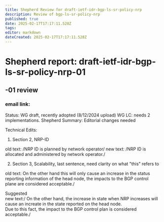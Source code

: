 ```yaml
---
title: Shepherd Review for draft-ietf-idr-bgp-ls-sr-policy-nrp
description: Review of bgp-ls-sr-policy-nrp
published: true
date: 2025-02-17T17:17:11.528Z
tags: 
editor: markdown
dateCreated: 2025-02-17T17:17:11.528Z
---
```


# Shepherd report: draft-ietf-idr-bgp-ls-sr-policy-nrp-01

## -01 review 
### email link: 

Status: WG draft, recently adopted (8/12/2024 upload)
WG LC: needs 2 implementations. 
Shepherd Summary: Editorial changes needed


Technical Edits: 
1. Section 2, NRP-ID 

old text: /NRP ID is planned by network operator/
new text: /NRP ID is allocated and administered by network operator./ 

2. Section 3, Scalability, last sentence, need clarity on what "this" refers to

old text: On the other hand this will only cause an increase 
          in the status reporting information of the head node, 
		  the impacts to the BGP control plane are considered acceptable./

Suggested 	  
new text:/ On the other hand, the increase in state when NRP increases will 
           cause an increate in the state reported on the head node.  
		   Due to this fact, the impact to the BGP control plan is considered
		   acceptable./ 